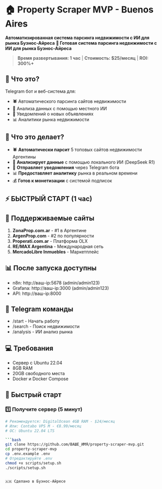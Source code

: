 # 🏠 Property Scraper MVP - Buenos Aires

**Автоматизированная система парсинга недвижимости с ИИ для рынка Буэнос-Айреса**
**🚀 Готовая система парсинга недвижимости с ИИ для рынка Буэнос-Айреса**

> **Время развертывания: 1 час** | **Стоимость: $25/месяц** | **ROI: 300%+**

 ## 🚀 Что это?

Telegram бот и веб-система для:
- 🕷️ Автоматического парсинга сайтов недвижимости
- 🤖 Анализа данных с помощью местного ИИ
- 📱 Уведомлений о новых объявлениях
- 📊 Аналитики рынка недвижимости

## 🎯 Что это делает?

- 🕷️ **Автоматически парсит** 5 топовых сайтов недвижимости Аргентины
- 🤖 **Анализирует данные** с помощью локального ИИ (DeepSeek R1)
- 📱 **Отправляет уведомления** через Telegram бота
- 📊 **Предоставляет аналитику** рынка в реальном времени
- 💰 **Готов к монетизации** с системой подписок

## ⚡ БЫСТРЫЙ СТАРТ (1 час)

## 🎯 Поддерживаемые сайты

1. **ZonaProp.com.ar** - #1 в Аргентине
2. **ArgenProp.com** - #2 по популярности  
3. **Properati.com.ar** - Платформа OLX
4. **RE/MAX Argentina** - Международная сеть
5. **MercadoLibre Inmuebles** - Маркетплейс

## 📊 После запуска доступны

- n8n: http://ваш-ip:5678 (admin/admin123)
- Grafana: http://ваш-ip:3000 (admin/admin123)
- API: http://ваш-ip:8000

## 🤖 Telegram команды

- /start - Начать работу
- /search - Поиск недвижимости
- /analysis - ИИ анализ рынка




## 💻 Требования

- Сервер с Ubuntu 22.04
- 8GB RAM
- 20GB свободного места
- Docker и Docker Compose

## 🚀 Быстрый старт

### 1️⃣ Получите сервер (5 минут)
```bash
# Рекомендуется: DigitalOcean 4GB RAM - $24/месяц
# Или: Contabo VPS M - €8.99/месяц
# ОС: Ubuntu 22.04 LTS

```bash
git clone https://github.com/ВАШЕ_ИМЯ/property-scraper-mvp.git
cd property-scraper-mvp
cp .env.example .env
# Отредактируйте .env
chmod +x scripts/setup.sh
./scripts/setup.sh


🇦🇷 Сделано в Буэнос-Айресе
